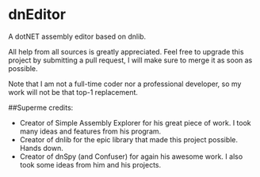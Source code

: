 dnEditor
========

A dotNET assembly editor based on dnlib.

All help from all sources is greatly appreciated. Feel free to upgrade this project by submitting
a pull request, I will make sure to merge it as soon as possible.

Note that I am not a full-time coder nor a professional developer, so my work
will not be that top-1 replacement.

##Superme credits:
 - Creator of Simple Assembly Explorer for his great piece of work. I took many ideas and features
 from his program.
 - Creator of dnlib for the epic library that made this project possible. Hands down.
 - Creator of dnSpy (and Confuser) for again his awesome work. I also took some ideas from him and his projects.
